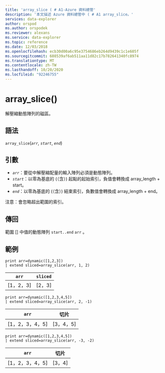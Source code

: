 ```yaml
---
title: 'array_slice ( # A1-Azure 資料總管'
description: '本文描述 Azure 資料總管中 ( # A1 array_slice。'
services: data-explorer
author: orspod
ms.author: orspodek
ms.reviewer: alexans
ms.service: data-explorer
ms.topic: reference
ms.date: 12/03/2018
ms.openlocfilehash: ecb30d00a6c95e3754686eb264d9439c1c1e605f
ms.sourcegitcommit: 608539af6ab511aa11d82c17b782641340fc8974
ms.translationtype: MT
ms.contentlocale: zh-TW
ms.lasthandoff: 10/20/2020
ms.locfileid: "92246755"
---
```

# <a name="array_slice"></a>array_slice()

解壓縮動態陣列的磁區。

## <a name="syntax"></a>語法

`array_slice`(*`arr`*, *`start`*, *`end`*)

## <a name="arguments"></a>引數

* *`arr`*：要從中解壓縮配量的輸入陣列必須是動態陣列。
* *`start`*：以零為基底的 (（含）) 起點的起始索引，負值會轉換成 array_length + start。
* *`end`*：以零為基底的 (（含）) 結束索引，負數值會轉換成 array_length + end。

注意：會忽略超出範圍的索引。

## <a name="returns"></a>傳回

範圍 [] 中值的動態陣列 `start..end` `arr` 。

## <a name="examples"></a>範例

<!-- csl: https://help.kusto.windows.net:443/Samples -->
```kusto
print arr=dynamic([1,2,3]) 
| extend sliced=array_slice(arr, 1, 2)
```
|`arr`|`sliced`|
|---|---|
|[1，2，3]|[2，3]|

<!-- csl: https://help.kusto.windows.net:443/Samples -->
```kusto
print arr=dynamic([1,2,3,4,5]) 
| extend sliced=array_slice(arr, 2, -1)
```
|`arr`|切片|
|---|---|
|[1，2，3，4，5]|[3，4，5]|

<!-- csl: https://help.kusto.windows.net:443/Samples -->
```kusto
print arr=dynamic([1,2,3,4,5]) 
| extend sliced=array_slice(arr, -3, -2)
```
|`arr`|切片|
|---|---|
|[1，2，3，4，5]|[3，4]|
